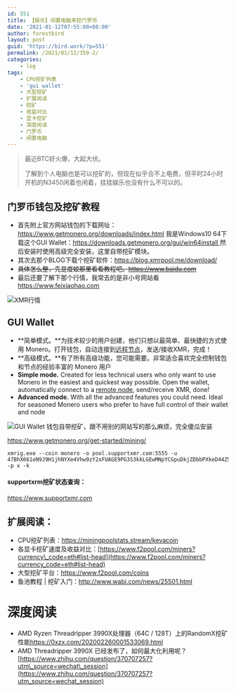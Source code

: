 ```yaml
---
id: 551
title: 【娱乐】闲置电脑来挖门罗币
date: '2021-01-12T07:55:00+08:00'
author: forestbird
layout: post
guid: 'https://bird.work/?p=551'
permalink: /2021/01/12/359-2/
categories:
    - log
tags:
    - CPU挖矿列表
    - 'gui wallet'
    - 大型挖矿
    - 扩展阅读
    - 挖矿
    - 收益对比
    - 显卡挖矿
    - 深度阅读
    - 门罗币
    - 闲置电脑
---
```


> 最近BTC好火爆，大起大伏。
> 
> 了解到个人电脑也是可以挖矿的，但现在似乎合不上电费，但平时24小时开机的N3450闲着也闲着，挂挂娱乐也没有什么不可以的。

## 门罗币钱包及挖矿教程

- 首先附上官方网站钱包的下载网址：<https://www.getmonero.org/downloads/index.html> 我是Windows10 64下载这个GUI Wallet：[https://downloads.getmonero.org/gui/win64install ](https://downloads.getmonero.org/gui/win64install)然后安装时使用高级完全安装，这里自带挖矿模块。
- 其次去那个BLOG下载个挖矿软件：<https://blog.xmrpool.me/download/>
- <del>具体怎么整，先是度娘那里看看教程吧。<https://www.baidu.com></del>
- 最后还要了解下那个行情，我常去的是非小号网站看 <https://www.feixiaohao.com>

![XMR行情](https://bird.work/usr/uploads/2021/01/3544078081.jpg "XMR行情")

## GUI Wallet

- **简单模式。**为技术较少的用户创建，他们只想以最简单、最快捷的方式使用 Monero。打开钱包，自动连接到[远程节点](https://www.getmonero.org/resources/moneropedia/remote-node.html)，发送/接收XMR，完成！
- **高级模式。**有了所有高级功能，您可能需要。非常适合喜欢完全控制钱包和节点的经验丰富的 Monero 用户
- **Simple mode.** Created for less technical users who only want to use Monero in the easiest and quickest way possible. Open the wallet, automatically connect to a [remote node](https://www.getmonero.org/resources/moneropedia/remote-node.html), send/receive XMR, done!
- **Advanced mode.** With all the advanced features you could need. Ideal for seasoned Monero users who prefer to have full control of their wallet and node

![GUI Wallet 钱包自带挖矿，跟不用别的网站写的那么麻烦，完全傻瓜安装](https://bird.work/usr/uploads/2021/01/2442901709.png "GUI Wallet 钱包自带挖矿，跟不用别的网站写的那么麻烦，完全傻瓜安装")

<https://www.getmonero.org/get-started/mining/>

```
xmrig.exe --coin monero -o pool.supportxmr.com:5555 -u 47BhX661oN9J9H1jhNYXe4Vhw9zY2xFUAGE9PG3S3kkLGEwMNpYCGpuDkjZDbbPXkeD44Z5bBF1uQapEwoUawC7SRJboh7h -p x -k
```

#### supportxrm挖矿状态查询：

<https://www.supportxmr.com>

## 扩展阅读：

- CPU挖矿列表：<https://miningpoolstats.stream/kevacoin>
- 各显卡挖矿速度及收益对比：[https://www.f2pool.com/miners?currency\_code=eth#list-head](https://www.f2pool.com/miners?currency_code=eth#list-head)
- 大型挖矿平台：<https://www.f2pool.com/coins>
- 鱼池教程 | 挖矿入门：<http://www.wabi.com/news/25501.html>

# 深度阅读

- AMD Ryzen Threadripper 3990X处理器（64C / 128T）上的RandomX挖矿性能<https://0xzx.com/202002260001533069.html>
- AMD Threadripper 3990X 已经发布了，如何最大化利用呢？[https://www.zhihu.com/question/370707257?utm\_source=wechat\_session](https://www.zhihu.com/question/370707257?utm_source=wechat_session)